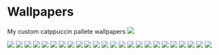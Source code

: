 # Wallpapers
 My custom catppuccin pallete wallpapers
<img src="https://github.com/andeen171/Wallpapers/blob/main/img/ai%20papito%20cat.png"/>

<img src="https://github.com/andeen171/Wallpapers/blob/main/img/ai%20papito%20dark.png"/>

<img src="https://github.com/andeen171/Wallpapers/blob/main/img/bicuda%20cat.png"/>

<img src="https://github.com/andeen171/Wallpapers/blob/main/img/bicuda%20dark.png"/>

<img src="https://github.com/andeen171/Wallpapers/blob/main/img/braba.png"/>

<img src="https://github.com/andeen171/Wallpapers/blob/main/img/dedo na cara cat pink.png"/>

<img src="https://github.com/andeen171/Wallpapers/blob/main/img/dedo na cara cat.png"/>

<img src="https://github.com/andeen171/Wallpapers/blob/main/img/foda.png"/>

<img src="https://github.com/andeen171/Wallpapers/blob/main/img/lua.png"/>

<img src="https://github.com/andeen171/Wallpapers/blob/main/img/muie cat.png"/>

<img src="https://github.com/andeen171/Wallpapers/blob/main/img/muie dark.png"/>

<img src="https://github.com/andeen171/Wallpapers/blob/main/img/nagatoro cat dark.png"/>

<img src="https://github.com/andeen171/Wallpapers/blob/main/img/nagatoro cat.png"/>

<img src="https://github.com/andeen171/Wallpapers/blob/main/img/nika cat dark.png"/>

<img src="https://github.com/andeen171/Wallpapers/blob/main/img/nika cat pink.png"/>

<img src="https://github.com/andeen171/Wallpapers/blob/main/img/nagatoros cat.png"/>

<img src="https://github.com/andeen171/Wallpapers/blob/main/img/nagatoros cat pink.png"/>

<img src="https://github.com/andeen171/Wallpapers/blob/main/img/nagatoros cat dark.png"/>

<img src="https://github.com/andeen171/Wallpapers/blob/main/img/sad lucy cat dark.png"/>

<img src="https://github.com/andeen171/Wallpapers/blob/main/img/sad lucy cat.png"/>

<img src="https://github.com/andeen171/Wallpapers/blob/main/img/sad lucy.png"/>

<img src="https://github.com/andeen171/Wallpapers/blob/main/img/sadasdsa.png"/>

<img src="https://github.com/andeen171/Wallpapers/blob/main/img/tristeza.jpg"/>

<img src="https://github.com/andeen171/Wallpapers/blob/main/img/wallpaperflare.com_wallpaper.jpg"/>

<img src="https://github.com/andeen171/Wallpapers/blob/main/img/xaina.png"/>
